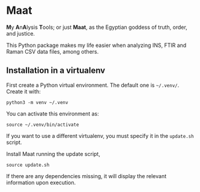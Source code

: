 # Maat

**M**y **A**n**A**lysis **T**ools; or just **Maat**, as the Egyptian goddess of truth, order, and justice.  

This Python package makes my life easier when analyzing INS, FTIR and Raman CSV data files, among others.  

## Installation in a virtualenv

First create a Python virtual environment. The default one is `~/.venv/`. Create it with:

```shell
python3 -m venv ~/.venv
```

You can activate this environment as:

```shell
source ~/.venv/bin/activate
```

If you want to use a different virtualenv, you must specify it in the `update.sh` script.  

Install Maat running the update script,  

```shell
source update.sh
```

If there are any dependencies missing, it will display the relevant information upon execution.  

